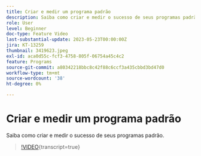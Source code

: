 ```yaml
---
title: Criar e medir um programa padrão
description: Saiba como criar e medir o sucesso de seus programas padrão.
role: User
level: Beginner
doc-type: Feature Video
last-substantial-update: 2023-05-23T00:00:00Z
jira: KT-13259
thumbnail: 3419623.jpeg
exl-id: aca0d55c-fcf3-4758-805f-06754a45c4c2
feature: Programs
source-git-commit: a80342218bbc8c42f88c6ccf3a435cbbd3bd47d0
workflow-type: tm+mt
source-wordcount: '38'
ht-degree: 0%

---
```


# Criar e medir um programa padrão

Saiba como criar e medir o sucesso de seus programas padrão.

>[!VIDEO](https://video.tv.adobe.com/v/3419623/?learn=on){transcript=true}
